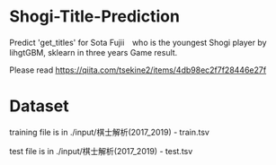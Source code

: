 # Shogi-Title-Prediction
Predict 'get_titles' for Sota Fujii　who is the youngest Shogi player by lihgtGBM, sklearn in three years Game result.

Please read https://qiita.com/tsekine2/items/4db98ec2f7f28446e27f

# Dataset

training file is in ./input/棋士解析(2017_2019) - train.tsv

test file is in ./input/棋士解析(2017_2019) - test.tsv
